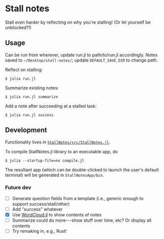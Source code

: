 # Stall notes

Stall even harder by reflecting on why you're stalling! (Or let yourself be unblocked?!)

## Usage

Can be run from wherever, update run.jl to path/to/run.jl accordingly. Notes saved to `~/Desktop/stall-notes/`; update `DEFAULT_SAVE_DIR` to change path. 

Reflect on stalling:
```
$ julia run.jl
```

Summarize existing notes:
```
$ julia run.jl summarize
```

Add a note after succeeding at a stalled task:
```
$ julia run.jl success
```

## Development 

Functionality lives in [`StallNotes/src/StallNotes.jl`](StallNotes/src/StallNotes.jl).

To compile StallNotes.jl library to an executable app, do
```
$ julia --startup-file=no compile.jl 
```
The resultant app (which can be double-clicked to launch the user's default terminal) will be generated in `StallNotesApp/bin`.

### Future dev 
- [ ] Generate question fields from a template (i.e., generic enough to support success/stall/other)
- [ ] Add "success" whatever
- [x] Use [WordCloud.jl](https://github.com/guo-yong-zhi/WordCloud.jl) to show contents of notes 
- [ ] Summarize could do more---show stuff over time, etc? Or display all contents
- [ ] Try remaking in, e.g., Rust!
